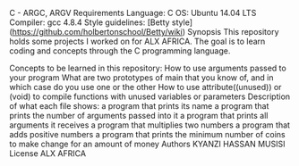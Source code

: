 C - ARGC, ARGV
Requirements
Language: C
OS: Ubuntu 14.04 LTS
Compiler: gcc 4.8.4
Style guidelines: [Betty style] (https://github.com/holbertonschool/Betty/wiki)
Synopsis
This repository holds some projects I worked on for ALX AFRICA. The goal is to learn coding and concepts through the C programming language.

Concepts to be learned in this repository:
How to use arguments passed to your program
What are two prototypes of main that you know of, and in which case do you use one or the other
How to use attribute((unused)) or (void) to compile functions with unused variables or parameters
Description of what each file shows:
a program that prints its name
a program that prints the number of arguments passed into it
a program that prints all arguments it receives
a program that multiplies two numbers
a program that adds positive numbers
a program that prints the minimum number of coins to make change for an amount of money
Authors
KYANZI HASSAN MUSISI
License
ALX AFRICA
